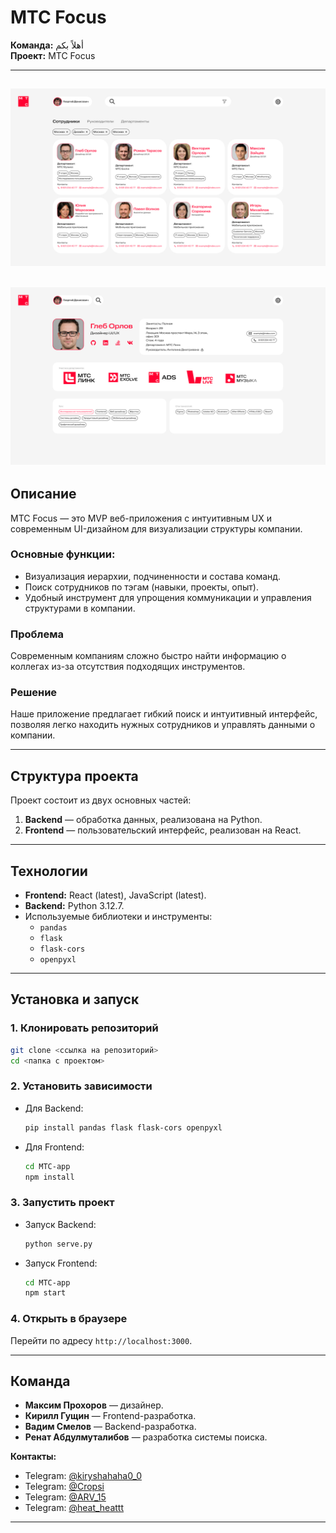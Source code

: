 
# МТС Focus  
**Команда:** أهلاً بكم  
**Проект:** МТС Focus  

---
![Main](https://github.com/Cropsii/MTC-hack/blob/9c322532b6cbc93de709af8c80985f202181e9c7/%D0%9E%D1%81%D0%BD%D0%BE%D0%B2%D0%B0.png)
---
![Profile](https://github.com/Cropsii/MTC-hack/blob/55a8eb251afe11388532018897340bc2d6a54116/%D0%9F%D1%80%D0%BE%D1%84%D0%B8%D0%BB%D1%8C%20%D0%A1%D0%BE%D1%82%D1%80%D1%83%D0%B4%D0%BD%D0%B8%D0%BA%D0%B0.png)
---
## Описание  
МТС Focus — это MVP веб-приложения с интуитивным UX и современным UI-дизайном для визуализации структуры компании.  

### Основные функции:  
- Визуализация иерархии, подчиненности и состава команд.  
- Поиск сотрудников по тэгам (навыки, проекты, опыт).  
- Удобный инструмент для упрощения коммуникации и управления структурами в компании.  

### Проблема  
Современным компаниям сложно быстро найти информацию о коллегах из-за отсутствия подходящих инструментов.  

### Решение  
Наше приложение предлагает гибкий поиск и интуитивный интерфейс, позволяя легко находить нужных сотрудников и управлять данными о компании.  

---

## Структура проекта  
Проект состоит из двух основных частей:  
1. **Backend** — обработка данных, реализована на Python.  
2. **Frontend** — пользовательский интерфейс, реализован на React.  

---

## Технологии  
- **Frontend:** React (latest), JavaScript (latest).  
- **Backend:** Python 3.12.7.  
- Используемые библиотеки и инструменты:  
  - `pandas`  
  - `flask`  
  - `flask-cors`  
  - `openpyxl`  

---

## Установка и запуск  
### 1. Клонировать репозиторий  
```bash
git clone <ссылка на репозиторий>
cd <папка с проектом>
````

### 2. Установить зависимости

- Для Backend:
    
    ```bash
    pip install pandas flask flask-cors openpyxl
    ```
    
- Для Frontend:
    
    ```bash
    cd MTC-app
    npm install
    ```
    

### 3. Запустить проект

- Запуск Backend:
    
    ```bash
    python serve.py
    ```
    
- Запуск Frontend:
    
    ```bash
    cd MTC-app
    npm start
    ```
    

### 4. Открыть в браузере

Перейти по адресу `http://localhost:3000`.

---

## Команда

- **Максим Прохоров** — дизайнер.
- **Кирилл Гущин** — Frontend-разработка.
- **Вадим Смелов** — Backend-разработка.
- **Ренат Абдулмуталибов** — разработка системы поиска.

**Контакты:**

- Telegram: [@kiryshahaha0_0](https://t.me/kiryshahaha0_0)
- Telegram: [@Cropsi](https://t.me/Cropsi)
- Telegram: [@ARV_15](https://t.me/ARV_15)
- Telegram: [@heat_heattt](https://t.me/heat_heattt)

---
